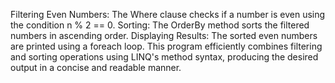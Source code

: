 Filtering Even Numbers: The Where clause checks if a number is even using the condition n % 2 == 0.
Sorting: The OrderBy method sorts the filtered numbers in ascending order.
Displaying Results: The sorted even numbers are printed using a foreach loop.
This program efficiently combines filtering and sorting operations using LINQ's method syntax, producing the desired output in a concise and readable manner.



